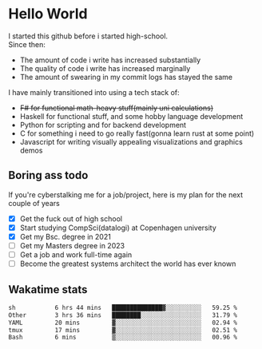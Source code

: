# Hello World

I started this github before i started high-school.  
Since then:
- The amount of code i write has increased substantially
- The quality of code i write has increased marginally
- The amount of swearing in my commit logs has stayed the same

I have mainly transitioned into using a tech stack of:
- ~~F# for functional math-heavy stuff(mainly uni calculations)~~
- Haskell for functional stuff, and some hobby language development
- Python for scripting and for backend development
- C for something i need to go really fast(gonna learn rust at some point)
- Javascript for writing visually appealing visualizations and graphics demos

## Boring ass todo
If you're cyberstalking me for a job/project, here is my plan for the next couple of years
- [x] Get the fuck out of high school
- [x] Start studying CompSci(datalogi) at Copenhagen university
- [x] Get my Bsc. degree in 2021
- [ ] Get my Masters degree in 2023
- [ ] Get a job and work full-time again
- [ ] Become the greatest systems architect the world has ever known

## Wakatime stats
<!--START_SECTION:waka-->

```txt
sh           6 hrs 44 mins   ██████████████▓░░░░░░░░░░   59.25 %
Other        3 hrs 36 mins   ████████░░░░░░░░░░░░░░░░░   31.79 %
YAML         20 mins         ▓░░░░░░░░░░░░░░░░░░░░░░░░   02.94 %
tmux         17 mins         ▓░░░░░░░░░░░░░░░░░░░░░░░░   02.51 %
Bash         6 mins          ▒░░░░░░░░░░░░░░░░░░░░░░░░   00.96 %
```

<!--END_SECTION:waka-->
